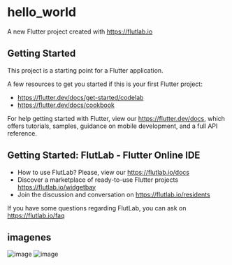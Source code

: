 # hello_world

A new Flutter project created with https://flutlab.io

## Getting Started

This project is a starting point for a Flutter application.

A few resources to get you started if this is your first Flutter project:

- https://flutter.dev/docs/get-started/codelab
- https://flutter.dev/docs/cookbook

For help getting started with Flutter, view our
https://flutter.dev/docs, which offers tutorials,
samples, guidance on mobile development, and a full API reference.

## Getting Started: FlutLab - Flutter Online IDE

- How to use FlutLab? Please, view our https://flutlab.io/docs
- Discover a marketplace of ready-to-use Flutter projects https://flutlab.io/widgetbay
- Join the discussion and conversation on https://flutlab.io/residents

If you have some questions regarding FlutLab, you can ask on https://flutlab.io/faq


## imagenes

![image](https://github.com/Yadier-Gonzalez-Graciano/act4/assets/143548098/0406bc79-50b5-4d88-a155-e419d3b2e734)
![image](https://github.com/Yadier-Gonzalez-Graciano/act4/assets/143548098/1021318a-3358-434e-8d0b-dc4d7b3c5349)
